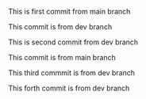 This is first commit from main branch



This commit is from dev branch




This is second commit from dev branch





This commit is from main branch




This third commmit is from dev branch




This forth commit is from dev branch